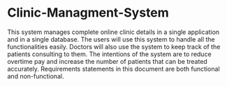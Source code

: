 # Clinic-Managment-System
This system manages complete online clinic details in a single application and in a single database. The users will use this system to handle all the functionalities easily. Doctors will also use the system to keep track of the patients consulting to them. The intentions of the system are to reduce overtime pay and increase the number of patients that can be treated accurately. Requirements statements in this document are both functional and non-functional.
